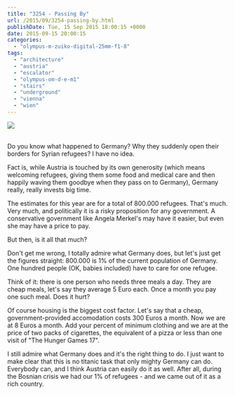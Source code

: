 ```yaml
---
title: "3254 - Passing By"
url: /2015/09/3254-passing-by.html
publishDate: Tue, 15 Sep 2015 18:00:15 +0000
date: 2015-09-15 20:00:15
categories: 
  - "olympus-m-zuiko-digital-25mm-f1-8"
tags: 
  - "architecture"
  - "austria"
  - "escalator"
  - "olympus-om-d-e-m1"
  - "stairs"
  - "underground"
  - "vienna"
  - "wien"
---
```

<div class="container">
<div class="center"><a target="_blank" href="https://d25zfm9zpd7gm5.cloudfront.net/1200x1200/2015/20150727_000348_lr.jpg"><img class="webfeedsFeaturedVisual" src="https://d25zfm9zpd7gm5.cloudfront.net/0600x0600/2015/20150727_000348_lr.jpg" /></a></div>
</div>
<br />

Do you know what happened to Germany? Why they suddenly open their borders for Syrian refugees? I have no idea.

Fact is, while Austria is touched by its own generosity (which means welcoming refugees, giving them some food and medical care and then happily waving them goodbye when they pass on to Germany), Germany really, really invests big time.

<a target="_blank" href="https://d25zfm9zpd7gm5.cloudfront.net/1200x1200/2015/20150727_000439_lr.jpg"><img style="margin: 0pt 10px 0pt 0px; float: left;" src="https://d25zfm9zpd7gm5.cloudfront.net/0150x0150/2015/20150727_000439_lr.jpg" alt="" border="0" /></a> The estimates for this year are for a total of 800.000 refugees. That's much. Very much, and politically it is a risky proposition for any government. A conservative government like Angela Merkel's may have it easier, but even she may have a price to pay.

But then, is it all that much?

Don't get me wrong, I totally admire what Germany does, but let's just get the figures straight: 800.000 is 1% of the current population of Germany. One hundred people (OK, babies included) have to care for one refugee.

Think of it: there is one person who needs three meals a day. They are cheap meals, let's say they average 5 Euro each. Once a month you pay one such meal. Does it hurt?

Of course housing is the biggest cost factor. Let's say that a cheap, government-provided accomodation costs 300 Euros a month. Now we are at 8 Euros a month. Add your percent of minimum clothing and we are at the price of two packs of cigarettes, the equivalent of a pizza or less than one visit of "The Hunger Games 17".

I still admire what Germany does and it's the right thing to do. I just want to make clear that this is no titanic task that only mighty Germany can do. Everybody can, and I think Austria can easily do it as well. After all, during the Bosnian crisis we had our 1% of refugees - and we came out of it as a rich country.
